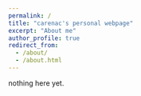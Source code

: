 ```yaml
---
permalink: /
title: "carenac's personal webpage"
excerpt: "About me"
author_profile: true
redirect_from: 
  - /about/
  - /about.html
---
```


nothing here yet.

